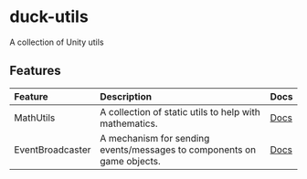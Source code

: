 # duck-utils
A collection of Unity utils

## Features
| Feature       | Description | Docs  |
|:------------- |:------------| :-----|
| MathUtils | A collection of static utils to help with mathematics. | [Docs](Docs/MathUtils.md) |
| EventBroadcaster | A mechanism for sending events/messages to components on game objects. | [Docs](Docs/EventBroadcaster.md) |